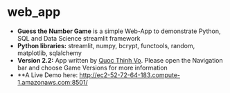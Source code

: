 # web_app

* **Guess the Number Game** is a simple Web-App to demonstrate Python, SQL and Data Science streamlit framework
* **Python libraries:**  streamlit, numpy, bcrypt, functools, random, matplotlib, sqlalchemy
* **Version 2.2:** App written by [Quoc Thinh Vo](https://quoctvo.com). 
    Please open the Navigation bar and choose Game Versions for more information 
* **A Live Demo here: http://ec2-52-72-64-183.compute-1.amazonaws.com:8501/    
